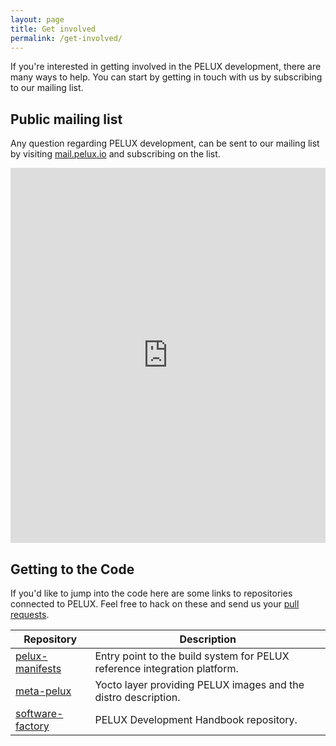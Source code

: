 ```yaml
---
layout: page
title: Get involved
permalink: /get-involved/
---
```


If you're interested in getting involved in the PELUX development, there are
many ways to help. You can start by getting in touch with us by subscribing to
our mailing list.

## Public mailing list

Any question regarding PELUX development, can be sent to our mailing list by visiting [mail.pelux.io](https://mail.pelux.io) and subscribing on the list. 

<iframe style="border: 0; width: 100%; height: 600px;" src="https://mail.pelux.io"></iframe>

## Getting to the Code

If you'd like to jump into the code here are some links to repositories
connected to PELUX. Feel free to hack on these and send us your [pull
requests](https://help.github.com/articles/about-pull-requests/).

<table>
    <thead>
        <tr>
            <th>Repository</th>
            <th>Description</th>
        </tr>
    </thead>
    <tbody>
        <tr>
            <td>
                <a href="https://github.com/Pelagicore/pelux-manifests">pelux-manifests</a>
            </td>
            <td>
                Entry point to the build system for PELUX reference integration platform.
            </td>
        </tr>
	<tr>
            <td>
                <a href="https://github.com/Pelagicore/meta-pelux">meta-pelux</a>
            </td>
            <td>
                Yocto layer providing PELUX images and the distro description.
            </td>
        </tr>
        <tr>
            <td>
                <a href="https://github.com/Pelagicore/software-factory">software-factory</a>
            </td>
            <td>
                PELUX Development Handbook repository.
            </td>
        </tr>
    </tbody>
</table>

